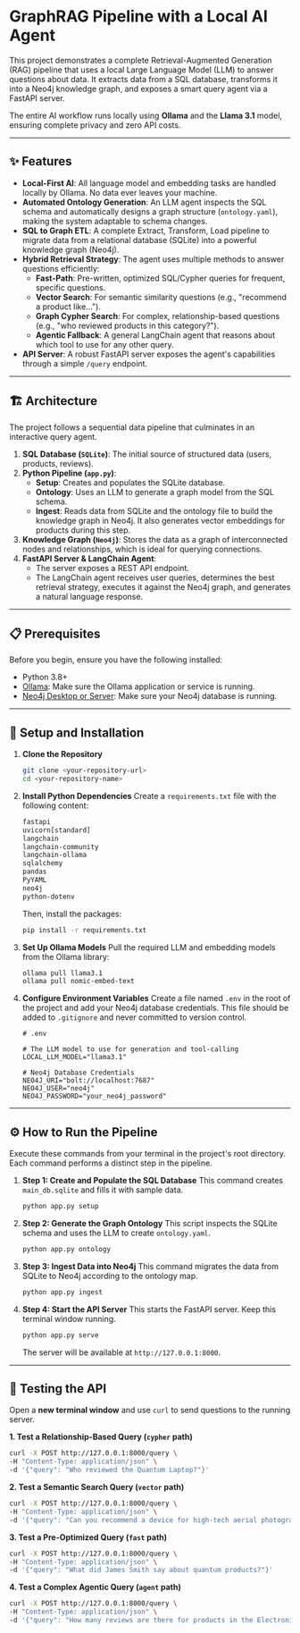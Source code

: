 
# GraphRAG Pipeline with a Local AI Agent

This project demonstrates a complete Retrieval-Augmented Generation (RAG) pipeline that uses a local Large Language Model (LLM) to answer questions about data. It extracts data from a SQL database, transforms it into a Neo4j knowledge graph, and exposes a smart query agent via a FastAPI server.

The entire AI workflow runs locally using **Ollama** and the **Llama 3.1** model, ensuring complete privacy and zero API costs.

-----

## ✨ Features

  * **Local-First AI**: All language model and embedding tasks are handled locally by Ollama. No data ever leaves your machine.
  * **Automated Ontology Generation**: An LLM agent inspects the SQL schema and automatically designs a graph structure (`ontology.yaml`), making the system adaptable to schema changes.
  * **SQL to Graph ETL**: A complete Extract, Transform, Load pipeline to migrate data from a relational database (SQLite) into a powerful knowledge graph (Neo4j).
  * **Hybrid Retrieval Strategy**: The agent uses multiple methods to answer questions efficiently:
      * **Fast-Path**: Pre-written, optimized SQL/Cypher queries for frequent, specific questions.
      * **Vector Search**: For semantic similarity questions (e.g., "recommend a product like...").
      * **Graph Cypher Search**: For complex, relationship-based questions (e.g., "who reviewed products in this category?").
      * **Agentic Fallback**: A general LangChain agent that reasons about which tool to use for any other query.
  * **API Server**: A robust FastAPI server exposes the agent's capabilities through a simple `/query` endpoint.

-----

## 🏗️ Architecture

The project follows a sequential data pipeline that culminates in an interactive query agent.

1.  **SQL Database (`SQLite`)**: The initial source of structured data (users, products, reviews).
2.  **Python Pipeline (`app.py`)**:
      * **Setup**: Creates and populates the SQLite database.
      * **Ontology**: Uses an LLM to generate a graph model from the SQL schema.
      * **Ingest**: Reads data from SQLite and the ontology file to build the knowledge graph in Neo4j. It also generates vector embeddings for products during this step.
3.  **Knowledge Graph (`Neo4j`)**: Stores the data as a graph of interconnected nodes and relationships, which is ideal for querying connections.
4.  **FastAPI Server & LangChain Agent**:
      * The server exposes a REST API endpoint.
      * The LangChain agent receives user queries, determines the best retrieval strategy, executes it against the Neo4j graph, and generates a natural language response.

-----

## 📋 Prerequisites

Before you begin, ensure you have the following installed:

  * Python 3.8+
  * [Ollama](https://ollama.com/): Make sure the Ollama application or service is running.
  * [Neo4j Desktop or Server](https://neo4j.com/download/): Make sure your Neo4j database is running.

-----

## 🚀 Setup and Installation

1.  **Clone the Repository**

    ```bash
    git clone <your-repository-url>
    cd <your-repository-name>
    ```

2.  **Install Python Dependencies**
    Create a `requirements.txt` file with the following content:

    ```txt
    fastapi
    uvicorn[standard]
    langchain
    langchain-community
    langchain-ollama
    sqlalchemy
    pandas
    PyYAML
    neo4j
    python-dotenv
    ```

    Then, install the packages:

    ```bash
    pip install -r requirements.txt
    ```

3.  **Set Up Ollama Models**
    Pull the required LLM and embedding models from the Ollama library:

    ```bash
    ollama pull llama3.1
    ollama pull nomic-embed-text
    ```

4.  **Configure Environment Variables**
    Create a file named `.env` in the root of the project and add your Neo4j database credentials. This file should be added to `.gitignore` and never committed to version control.

    ```env
    # .env

    # The LLM model to use for generation and tool-calling
    LOCAL_LLM_MODEL="llama3.1"

    # Neo4j Database Credentials
    NEO4J_URI="bolt://localhost:7687"
    NEO4J_USER="neo4j"
    NEO4J_PASSWORD="your_neo4j_password"
    ```

-----

## ⚙️ How to Run the Pipeline

Execute these commands from your terminal in the project's root directory. Each command performs a distinct step in the pipeline.

1.  **Step 1: Create and Populate the SQL Database**
    This command creates `main_db.sqlite` and fills it with sample data.

    ```bash
    python app.py setup
    ```

2.  **Step 2: Generate the Graph Ontology**
    This script inspects the SQLite schema and uses the LLM to create `ontology.yaml`.

    ```bash
    python app.py ontology
    ```

3.  **Step 3: Ingest Data into Neo4j**
    This command migrates the data from SQLite to Neo4j according to the ontology map.

    ```bash
    python app.py ingest
    ```

4.  **Step 4: Start the API Server**
    This starts the FastAPI server. Keep this terminal window running.

    ```bash
    python app.py serve
    ```

    The server will be available at `http://127.0.0.1:8000`.

-----

## 🧪 Testing the API

Open a **new terminal window** and use `curl` to send questions to the running server.

**1. Test a Relationship-Based Query (`cypher` path)**

```bash
curl -X POST http://127.0.0.1:8000/query \
-H "Content-Type: application/json" \
-d '{"query": "Who reviewed the Quantum Laptop?"}'
```

**2. Test a Semantic Search Query (`vector` path)**

```bash
curl -X POST http://127.0.0.1:8000/query \
-H "Content-Type: application/json" \
-d '{"query": "Can you recommend a device for high-tech aerial photography?"}'
```

**3. Test a Pre-Optimized Query (`fast` path)**

```bash
curl -X POST http://127.0.0.1:8000/query \
-H "Content-Type: application/json" \
-d '{"query": "What did James Smith say about quantum products?"}'
```

**4. Test a Complex Agentic Query (`agent` path)**

```bash
curl -X POST http://127.0.0.1:8000/query \
-H "Content-Type: application/json" \
-d '{"query": "How many reviews are there for products in the Electronics category?"}'
```
